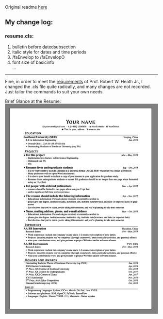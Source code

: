 Original readme [here](https://github.com/billryan/resume)

## My change log:
### resume.cls:
1. bulletin before datedsubsection
1. italic style for dates and time periods
1. /faEnvelop to /faEnvelopO
1. font size of basicinfo  
...  
---
Fine, in order to meet the [requirements](http://users.ece.utexas.edu/~bevans/resumeSuggestions.html) of Prof. Robert W. Heath Jr., I changed the .cls file quite radically, and many changes are not recorded. Just tailor the commands to suit your own needs.  

Brief Glance at the Resume:  
![](https://github.com/lewisjiang/resume/blob/master/compiled_cv_result.png)
